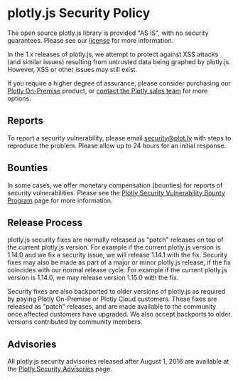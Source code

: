 # plotly.js Security Policy

The open source plotly.js library is provided "AS IS", with no security guarantees.  Please see our
[license](https://raw.githubusercontent.com/plotly/plotly.js/master/LICENSE) for more information.

In the 1.x releases of plotly.js, we attempt to protect against XSS attacks (and similar issues) resulting from
untrusted data being graphed by plotly.js.  However, XSS or other issues may still exist.

If you require a higher degree of assurance, please consider purchasing our
[Plotly On-Premise](https://plot.ly/product/enterprise/) product, or [contact the Plotly sales team](mailto:sales@plot.ly)
for more options.

## Reports

To report a security vulnerability, please email security@plot.ly with steps to reproduce the problem. Please allow up to
24 hours for an initial response.

## Bounties

In some cases, we offer monetary compensation (bounties) for reports of security vulnerabilities.  Please see the [Plotly Security Vulnerability Bounty Program](http://help.plot.ly/security/) page for more information.

## Release Process

plotly.js security fixes are normally released as "patch" releases on top of the current plotly.js version.  For example if the current plotly.js version is 1.14.0 and we fix a security issue, we will release 1.14.1 with the fix.  Security fixes may also be made as part of a major or minor plotly.js release, if the fix coincides with our normal release cycle.  For example if the current plotly.js version is 1.14.0, we may release version 1.15.0 with the fix.

Security fixes are also backported to older versions of plotly.js as required by paying Plotly On-Premise or Plotly Cloud customers.  These fixes are released as "patch" releases, and are made available to the community once affected customers have upgraded.  We also accept backports to older versions contributed by community members.

## Advisories

All plotly.js security advisories released after August 1, 2016 are available at the [Plotly Security Advisories](http://help.plot.ly/security-advisories/) page.
